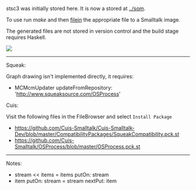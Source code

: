 stsc3 was initially stored here.  It is now a stored at [../som](http://rohandrape.net/?t=stsc3&e=som/README.md).

To use run _make_ and then [filein](http://wiki.squeak.org/squeak/1105) the appropriate file to a Smalltalk image.

The generated files are not stored in version control and the build stage requires Haskell.

![](sw/stsc3/lib/png/squeak-mouse.png)

* * *

Squeak:

Graph drawing isn't implemented directly, it requires:

- MCMcmUpdater updateFromRepository: 'http://www.squeaksource.com/OSProcess'

Cuis:

Visit the following files in the FileBrowser and select `Install Package`

- https://github.com/Cuis-Smalltalk/Cuis-Smalltalk-Dev/blob/master/CompatibilityPackages/SqueakCompatibility.pck.st
- https://github.com/Cuis-Smalltalk/OSProcess/blob/master/OSProcess.pck.st

* * *

Notes:

- stream << items =  items putOn: stream
- item putOn: stream = stream nextPut: item
